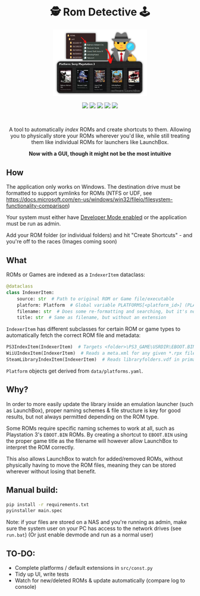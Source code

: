 <div align="center">
<h1>🕵️ Rom Detective 🕹️</h1>
<img src="media/graphic.png" width="50%">

<a href="https://github.com/sondregronas/Rom-Detective/"><img src="https://img.shields.io/github/workflow/status/sondregronas/Rom-Detective/CI"></a>
<a href="https://github.com/sondregronas/Rom-Detective/commit/"><img src="https://img.shields.io/github/last-commit/sondregronas/Rom-Detective"></a>
<img src="https://img.shields.io/github/license/sondregronas/Rom-Detective">
<a href="https://codecov.io/gh/sondregronas/Rom-Detective" ><img src="https://codecov.io/gh/sondregronas/Rom-Detective/branch/main/graph/badge.svg?token=HF8EDCQ4KZ"/></a>
<a href="https://www.buymeacoffee.com/u92RMis"><img src="https://badgen.net/badge/icon/buymeacoffee?icon=buymeacoffee&label"></a>

<br>

A tool to automatically *index* ROMs and create shortcuts to them. Allowing you to physically store your ROMs wherever you'd like, while still treating them like individual ROMs for launchers like LaunchBox.

**Now with a GUI, though it might not be the most intuitive**
</div>

## How
The application only works on Windows. The destination drive must be formatted to support symlinks for ROMs (NTFS or UDF, see https://docs.microsoft.com/en-us/windows/win32/fileio/filesystem-functionality-comparison)

Your system must either have [Developer Mode enabled](https://blogs.windows.com/windowsdeveloper/2016/12/02/symlinks-windows-10/) or the application must be run as admin.

Add your ROM folder (or individual folders) and hit "Create Shortcuts" - and you're off to the races (Images coming soon)

## What
ROMs or Games are indexed as a `IndexerItem` dataclass:
```python
@dataclass
class IndexerItem:
    source: str  # Path to original ROM or Game file/executable
    platform: Platform  # Global variable PLATFORMS[<platform_id>] (PLATFORMS['n64'])
    filename: str  # Does some re-formatting and searching, but it's not an indexer for all ROM types.
    title: str  # Same as filename, but without an extension
```

`IndexerItem` has different subclasses for certain ROM or game types to automatically fetch the correct ROM file and metadata:
```python
PS3IndexItem(IndexerItem)  # Targets <folder>\PS3_GAME\USRDIR\EBOOT.BIN and gets title from a database
WiiUIndexItem(IndexerItem)  # Reads a meta.xml for any given *.rpx file, also blacklists DLC or Update directories
SteamLibraryIndexItem(IndexerItem)  # Reads libraryfolders.vdf in primary steam installation folder and gets installed games (blacklists software)
```

`Platform` objects get derived from `data/platforms.yaml`.

## Why?
In order to more easily update the library inside an emulation launcher (such as LaunchBox),
proper naming schemes & file structure is key for good results, but not always permitted depending on the ROM type.

Some ROMs require specific naming schemes to work at all, such as Playstation 3's `EBOOT.BIN` ROMs.
By creating a shortcut to `EBOOT.BIN` using the proper game title as the filename will however allow LaunchBox to interpret the ROM correctly.

This also allows LaunchBox to watch for added/removed ROMs, without physically having to move the ROM files, meaning they can be stored wherever without losing that benefit.

## Manual build:
```bash
pip install -r requirements.txt
pyinstaller main.spec
```

Note: if your files are stored on a NAS and you're running as admin, make sure the system user on your PC has access to the network drives (see `run.bat`) (Or just enable devmode and run as a normal user)
## TO-DO:
- Complete platforms / default extensions in `src/const.py`
- Tidy up UI, write tests
- Watch for new/deleted ROMs & update automatically (compare log to console)
